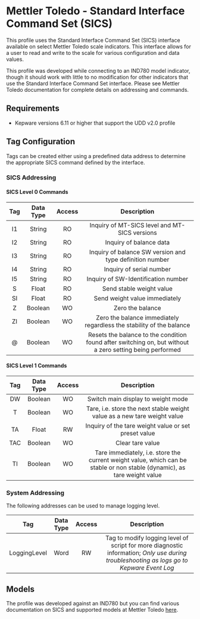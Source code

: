 # Mettler Toledo - Standard Interface Command Set (SICS)

This profile uses the Standard Interface Command Set (SICS) interface available on select Mettler Toledo scale indicators. This interface allows for a user to read and write to the scale for various configuration and data values.

This profile was developed while connecting to an IND780 model indicator, though it should work with little to no modification for other indicators that use the Standard Interface Command Set interface. Please see Mettler Toledo documentation for complete details on addressing and commands.

## Requirements

- Kepware versions 6.11 or higher that support the UDD v2.0 profile

## Tag Configuration

Tags can be created either using a predefined data address to determine the appropriate SICS command defined by the interface.

### SICS Addressing

#### SICS Level 0 Commands

|Tag|Data Type|Access|Description|
| :----------:  | :----------:  | :----------:  | :----------:  |
|I1             |String         |RO             |Inquiry of MT-SICS level and MT-SICS versions|
|I2             |String         |RO             |Inquiry of balance data|
|I3             |String         |RO             |Inquiry of balance SW version and type definition number|
|I4             |String         |RO             |Inquiry of serial number|
|I5             |String         |RO             |Inquiry of SW-Identification number|
|S              |Float          |RO             |Send stable weight value|
|SI             |Float          |RO             |Send weight value immediately|
|Z              |Boolean        |WO             |Zero the balance|
|ZI             |Boolean        |WO             |Zero the balance immediately regardless the stability of the balance|
|@              |Boolean        |WO             |Resets the balance to the condition found after switching on, but without a zero setting being performed|

#### SICS Level 1 Commands

|Tag|Data Type|Access|Description|
| :----------:  | :----------:  | :----------:  | :----------:  |
|DW             |Boolean        |WO             |Switch main display to weight mode|
|T              |Boolean        |WO             |Tare, i.e. store the next stable weight value as a new tare weight value|
|TA             |Float          |RW             |Inquiry of the tare weight value or set preset value|
|TAC            |Boolean        |WO             |Clear tare value|
|TI             |Boolean        |WO             |Tare immediately, i.e. store the current weight value, which can be stable or non stable (dynamic), as tare weight value|

### System Addressing

The following addresses can be used to manage logging level.

|Tag|Data Type| Access |Description|
| :----------:  | :----------:  | :----------:  |:----------:  |
|LoggingLevel|Word|RW|Tag to modify logging level of script for more diagnostic information; *Only use during troubleshooting as logs go to Kepware Event Log*|

## Models

The profile was developed against an IND780 but you can find various documentation on SICS and supported models at Mettler Toledo [here](https://www.mt.com/us/en/home/search/library.tabs.custom3.html#-191757885(page=1&keyword=SICS)).
